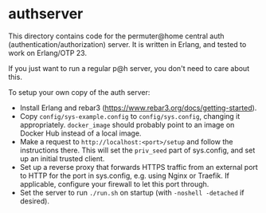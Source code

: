 # authserver

This directory contains code for the permuter@home central auth (authentication/authorization) server.
It is written in Erlang, and tested to work on Erlang/OTP 23.

If you just want to run a regular p@h server, you don't need to care about this.

To setup your own copy of the auth server:

- Install Erlang and rebar3 (https://www.rebar3.org/docs/getting-started).
- Copy `config/sys-example.config` to `config/sys.config`, changing it appropriately.
  `docker_image` should probably point to an image on Docker Hub instead of a local image.
- Make a request to `http://localhost:<port>/setup` and follow the instructions there.
  This will set the `priv_seed` part of sys.config, and set up an initial trusted client.
- Set up a reverse proxy that forwards HTTPS traffic from an external port to HTTP for
  the port in sys.config, e.g. using Nginx or Traefik.
  If applicable, configure your firewall to let this port through.
- Set the server to run `./run.sh` on startup (with `-noshell -detached` if desired).
